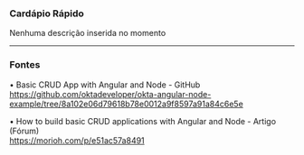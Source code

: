 ### Cardápio Rápido  
  
Nenhuma descrição inserida no momento  
  
---  
  
### Fontes  
  
• Basic CRUD App with Angular and Node - GitHub  
	https://github.com/oktadeveloper/okta-angular-node-example/tree/8a102e06d79618b78e0012a9f8597a91a84c6e5e  
  
• How to build basic CRUD applications with Angular and Node - Artigo (Fórum)  
	https://morioh.com/p/e51ac57a8491  
